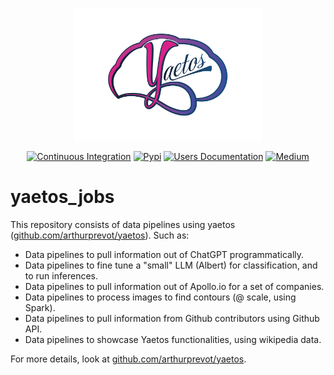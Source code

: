 <p align="center">
	<img src="./docs/images/logo_full_2_transp.png" alt="Yaetos Project" width="300" height="auto"/>
</p>

<div align="center">

[![Continuous Integration](https://github.com/arthurprevot/yaetos_jobs/actions/workflows/pythonapp.yml/badge.svg)](https://github.com/arthurprevot/yaetos_jobs/actions/workflows/pythonapp.yml)
[![Pypi](https://img.shields.io/pypi/v/yaetos.svg)](https://pypi.python.org/pypi/yaetos)
[![Users Documentation](https://img.shields.io/badge/-Users_Docs-blue?style=plastic&logo=readthedocs)](https://yaetos.readthedocs.io/en/latest/)
[![Medium](https://img.shields.io/badge/_-Medium-orange?style=plastic&logo=medium)](https://medium.com/@arthurprevot/yaetos-data-framework-description-ddc71caf6ce)

</div>

# yaetos_jobs
This repository consists of data pipelines using yaetos ([github.com/arthurprevot/yaetos](https://github.com/arthurprevot/yaetos)). Such as:
 * Data pipelines to pull information out of ChatGPT programmatically.
 * Data pipelines to fine tune a "small" LLM (Albert) for classification, and to run inferences.
 * Data pipelines to pull information out of Apollo.io for a set of companies.
 * Data pipelines to process images to find contours (@ scale, using Spark).
 * Data pipelines to pull information from Github contributors using Github API. 
 * Data pipelines to showcase Yaetos functionalities, using wikipedia data.

For more details, look at [github.com/arthurprevot/yaetos](https://github.com/arthurprevot/yaetos).
